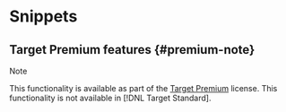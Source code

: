# Snippets

## Target Premium features {#premium-note}

>[!NOTE]
>
>This functionality is available as part of the [Target Premium](/help/c-intro/intro.md#premium) license. This functionality is not available in [!DNL Target Standard].


